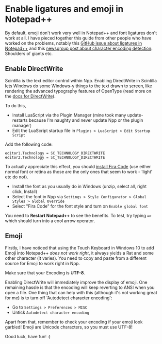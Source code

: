# Enable ligatures and emoji in Notepad++

By default, emoji don't work very well in Notepad++ and font ligatures don't work at all. I have pieced together this guide from other people who have worked on the problems, notably this [GitHub issue about ligatures in Notepad++][enable-ligatures-github] and this [newsgroup post about character encoding detection][do-not-guess-encoding]. Shoulders of giants etc.

[enable-ligatures-github]: https://github.com/notepad-plus-plus/notepad-plus-plus/issues/2287#issuecomment-256638098
[do-not-guess-encoding]: https://notepad-plus-plus.org/community/topic/11074.rss


## Enable DirectWrite

Scintilla is the text editor control within Npp. Enabling DirectWrite in Scintilla lets Windows do some Windows-y things to the text drawn to screen, like rendering the advanced typography features of OpenType (read more on the [docs for DirectWrite][directwrite]).

[directwrite]: https://msdn.microsoft.com/en-us/library/windows/desktop/dd368038(v=vs.85).aspx

To do this,

 * Install LuaScript via the Plugin Manager (mine took many update-restarts because I'm naughty and never update Npp or the plugin manager)
 * Edit the LuaScript startup file in `Plugins > LuaScript > Edit Startup Script`

Add the following code:

	editor1.Technology = SC_TECHNOLOGY_DIRECTWRITE
	editor2.Technology = SC_TECHNOLOGY_DIRECTWRITE

To actually appreciate this effect, you should [install Fira Code][fira] (use either normal font or retina as those are the only ones that seem to work - 'light' etc do not).

 * Install the font as you usually do in Windows (unzip, select all, right click, Install)
 * Select the font in Npp via `Settings > Style Configurator > Global Styles > Global Override`
 * Select "Fira Code" for the font style and turn on `Enable global font`

You need to **Restart Notepad++** to see the benefits. To test, try typing `=>` which should turn into a cool arrow operator.
 
[fira]: https://github.com/tonsky/FiraCode#solution


## Emoji

Firstly, I have noticed that using the Touch Keyboard in Windows 10 to add Emoji into Notepad++ *does not work right*, it always yields a Rat and some other character (it varies). You need to copy and paste from a different source for Emoji to work right in Npp.

Make sure that your Encoding is **UTF-8**.

Enabling DirectWrite will immediately improve the display of emoji. One remaining hassle is that the encoding will keep reverting to ANSI when you open a file. One thing that can help with this (although it's not working great for me) is to turn off 'Autodetect character encoding':

 * Go to `Settings > Preferences > MISC`
 * Untick `Autodetect character encoding`

Apart from that, remember to check your encoding if your emoji look garbled! Emoji are Unicode characters, so you must use UTF-8!

Good luck, have fun! :)
